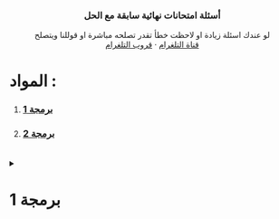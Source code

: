 <div align="center">
    <h3 align="center">أسئلة امتحانات نهائية سابقة مع الحل</h3>
    <p align="center">
      لو عندك اسئلة زيادة او لاحظت خطأ تقدر تصلحه مباشرة او قوللنا ويتصلح
      <br />
      <a href="https://t.me/yourSpaece">قناة التلغرام</a>
      ·
      <a href="https://t.me/itstudents2024">قروب التلغرام</a>
    </p>
  </div>
    <h1>المواد :</h1>
    <ol>
      <li><a href="#GI131"><h3><b>برمجة 1</b></h3></a></li>
<li><a href="#GI132"><h3><b>برمجة 2</b></h3></a></li>
    </ol>
    <br id="GI131" />    <details>      <summary><h1>برمجة 1</h1></summary>            <ol>                          <li><details>            <summary><b>أسئلة النهائي</b></summary>            <ol>              <li><detail><summary><a href="#GI131_final_Trace"><b>أسئلة التتبع</b></a></summary></detail></li>              <li><detail><summary><a href="#GI131_final_Problem"><b>أسئلة المقالي</b></a></summary></detail></li>            </ol>          </details></li>      </ol> 
      <br id="GI131_final_Trace">
      <summary><h3>نهائي - أسئلة التتبع :</h3></summary>

![](./GI131/final/tracing/1.png) 

 ```cpp 
#include <iostream>

using namespace std;

int main(){
    
    int i , j , m;

    i = 0 ; j = 1;
    m = ++j + ++i + i++;
    cout << j++ << ++j << i << m;


    return 0;
}  
```
![](./GI131/final/tracing/10.png) 

 ```cpp 
#include <iostream>

using namespace std;

int main(){
    
   for(int i = 1; i<=5;i++){

    for(int j=i; j<=5;j++)
       cout << j << " ";
    cout << endl;  
   }

    return 0;
}  
```
![](./GI131/final/tracing/11.png) 

 ```cpp 
#include <iostream>

using namespace std;

int main(){

   int x=12;

   do{
       cout << x << " ";
       x++;
       
   }while(x<=10);

   while(x<=15){
    cout << x << " ";
    x++;
   }

    return 0;
}  
```
![](./GI131/final/tracing/12.png) 

 ```cpp 
#include <iostream>

using namespace std;

int main(){

    for(int i = 1;  i<= 5;i++){

        for(int j=i; j<=5;j++)
           cout << j << " ";

        cout << endl;
    }

  
    return 0;
}  
```
![](./GI131/final/tracing/13.png) 

 ```cpp 
#include <iostream>

using namespace std;

int main(){
    
    float r ,s,t,v;

    r=0.1;
    s=0.2;
    t=0.3;
    for(r=0.2; r<=(0.1*10) ; r+=0.1)
        v=s+r;

    cout  <<  r   <<  s   <<  t   << v;


    return 0;
}  
```
![](./GI131/final/tracing/14.png) 

 ```cpp 
#include <iostream>

using namespace std;

int main(){

    int n=6, i , j;

    int b[20] = {11 ,12,13,14,15,16};
    
    for(i=0;i<n-2;i=i+3)
     b[i] = b[i+1]*2;
    
    for(i = 0 ; i<n;i++)
        if(i<n-3)
         b[i] = b[i+1];
    
    i++;

    for(j=n ; j>n;j--)
      b[j] = b[j];
    
    for(i=0; i<n;i++)
      cout << b[i] << " ";

    return 0;
}  
```
![](./GI131/final/tracing/15.png) 

 ```cpp 
#include <iostream>

using namespace std;

int main(){

     // int a = {4,6,6,3,33,24}; ///  خطأ بيخلي الكود كله ميخدمش الجواب لايطبع شيء
     

    return 0;
}  
```
![](./GI131/final/tracing/16.png) 

 ```cpp 
#include <iostream>

using namespace std;

int main(){

    int i=1, j=1,t=6,n=7;

    t= ++i+t;
    i = i+t;
    j+=n;

    if(t+t >=12 && j+j>=15)
      cout<< t << i << j << n;
    
    else 
      cout << t ;

    return 0;
}  
```
![](./GI131/final/tracing/17.png) 

 ```cpp 
#include <iostream>

using namespace std;

int main(){

    int i , j , m;

    i = 0 ; j = 1;

    m = ++j + ++i + i++;

    cout << j++ << ++j << i << m;

    return 0;
}  
```
![](./GI131/final/tracing/18.png) 

 ```cpp 
#include <iostream>
#include <string.h> // بيش ننادو ال strlen
using namespace std;
int main(){
     //strlen دالة بتعد طول السلسلة بس 
     //ملاحظة مش مقررة علينا
  

     char a[100] = "Ahmed Ali";

     int L= strlen(a);

     a[7] = 'M';
     
     cout<<a<<L;

    return 0;
}  
```
![](./GI131/final/tracing/19.png) 

 ```cpp 
#include <iostream>

using namespace std;

int main(){

   int a[5];
   int n=5, i , j , f=0;

   //a[5] = {10 ,20,30,40,50};  ///  خطأ بيخلي الكود كله ميخدمش الجواب لايطبع شيء

   


    return 0;
}  
```
![](./GI131/final/tracing/2.png) 

 ```cpp 
#include <iostream>

using namespace std;

int main(){

     int n = 5 , i , j;

     int a[5] = {2 ,4,5,6,7};

     for(i = 0; i <n-1;i=i+2)
       a[i]= a[i] * 2;

     for(i = 1 ; i < n-2;i++)
      cout <<a[i] << " " ;
     

    return 0;
}  
```
![](./GI131/final/tracing/20.png) 

 ```cpp 
#include <iostream>

using namespace std;

int main(){

     int n=5, i ,j;

     int a[5]= {2,4,5,6,7};

     for(i = 0 ; i<n-1;i=i+2)
      a[i] = a[i] *2;

     for(i = 1; i < n-2 ; i++)
      cout << a[i] << " ";


    return 0;
}  
```
![](./GI131/final/tracing/3.png) 

 ```cpp 
#include <iostream>

using namespace std;

int main(){

   float r,s,t,v;

   r=0.1;s=0.2; t=0.3;

   for(r=0.2;r<(0.1*10);r+=0.1)
    v=s+r;
    
   cout << r << s << t <<v;

    return 0;
}  
```
![](./GI131/final/tracing/4.png) 

 ```cpp 
#include <iostream>

using namespace std;

int main(){

   int a[5]; int  n=5 , i ,j,f=0;

   //a[5] = {10, 20,30,40,50};  ///  خطأ بيخلي الكود كله ميخدمش الجواب لايطبع شيء
   

    return 0;
}  
```
![](./GI131/final/tracing/5.png) 

 ```cpp 
#include <iostream>

using namespace std;

int main(){
         
     // int a = {4,6,6,3,33,24}; ///  خطأ بيخلي الكود كله ميخدمش الجواب لايطبع شيء

    return 0;
}  
```
![](./GI131/final/tracing/6.png) 

 ```cpp 
#include <iostream>
#include <string.h> // بيش ننادو ال strlen
using namespace std;
int main(){
     //strlen دالة بتعد طول السلسلة بس 
     //ملاحظة مش مقررة علينا
    char a[100] = "Ahmed Ali";
    int L = strlen(a);
    a[7] = 'M';
    cout << a << L;

    return 0;
}  
```
![](./GI131/final/tracing/7.png) 

 ```cpp 
#include <iostream>

using namespace std;

int main(){

    int x =12;

    do{

        cout << x << " ";
        x++;
    }while(x<=10);
    

    while(x<=15){
        cout << x << " ";
        x++;
    }

    return 0;
}  
```
![](./GI131/final/tracing/8.png) 

 ```cpp 
#include <iostream>

using namespace std;

int main(){
      int i = 1, j=1,t=6,n=7;

      t=++i+t;
      i=i+t;
      j+=n;
      if(t+t >= 12 && j+j>=15)
        cout << t << i << j << n;
      else
       cout<<t;
      


    return 0;
}  
```
![](./GI131/final/tracing/9.png) 

 ```cpp 
#include <iostream>

using namespace std;

int main(){



 int n = 6 , i , j;

 int b[20]={11,12,13,14,15,16};


 for(i=0;i<n-2;i=i+3)
  b[i] = b[i+1] *2;

 for(i=0;i<n;i++)
  if(i<n-3)
    b[i]=b[i+1];

 i++;

 for(j=n;j>n ; j--)
    b[j]=b[j];
    
 for (i=0;i<n;i++)
    cout << b[i] << " ";





    return 0;
}  
```

      <br id="GI131_final_Problem">
      <summary><h3>نهائي - الأسئلة المقالية :</h3></summary>
      
![](./GI131/final/tracing/1.png) 

 ```cpp 
#include <iostream>

using namespace std;

int main(){

     int A[1000] , N;

     cin >> N;

     for(int i = 0; i < N; i++) 
        cin >> A[i];

    for(int i = 0; i < N; i++)
        cout  << A[i] ;
    
    for(int i = 0; i < N; i++)
       if(i % 2 == 0) // لو الموقع الحالي زوجي
         A[i] *= 2; // يضرب قيمة عنصر الموقع الحالي ف 2

    for(int i = 0; i < N; i++)
        cout  << A[i];// طباعة المصفوفة بالقيم الجديدة


    return 0;
}  
```
![](./GI131/final/tracing/10.png) 

 ```cpp 
#include <iostream>

using namespace std;

int main(){

    int sum = 0;

    for( int i= 501 ; i < 5000 ;i++)
      if(i%2 !=0)
        sum += i;
    

    cout << sum ;


    return 0;
}  
```
![](./GI131/final/tracing/11.png) 

 ```cpp 
#include <iostream>

using namespace std;

int main(){

   float grams  ;
   int choice; // متغير للخيار

   cin >> grams;

   cin >> choice;

   switch (choice)
   {
   case 1: // من الجرام للكيلو
    grams /= 1000;
    cout <<  grams << " kilogram" << endl;

    break;
   case 2: //الى الطن
    grams /= (1000*1000);
    cout <<  grams << " ton" << endl;

    break;
   case 3:// للباوند
    grams /= 453;
    cout <<  grams << " pound" << endl;

    break;
   case 4: // للأونصة
    grams /= 28;
    cout <<  grams << "  ounce" << endl;
    break;
   
   default:
    cout << "EXIT!";
   }


    return 0;
}  
```
![](./GI131/final/tracing/12.png) 

 ```cpp 
#include <iostream>

using namespace std;

int main(){


    int a ; // درجة الطالب

    cin >> a;

    int requ  = 120 * 0.75 ; // بيش نعرفو كم درجة 75% من 120 بنضربوها ف 75 على 100 يلي هي 0.75
    
    if(a >=requ){
        cout << "accepted"; // مدرناهاش بالعربي لان مشاكل طباعة بالعربي بس

    }else{
        cout << "rejected";
    }
    
    return 0;
}  
```
![](./GI131/final/tracing/2.png) 

 ```cpp 
#include <iostream>

using namespace std;

int main(){
    

    int B[1000] , C[1000] , N;
 
    
    cin >> N;


    for(int i = 0 ; i < N; i++)
     cin >> B[i];

    for(int i = 0 ; i < N; i++)
     cout << B[i] << " ";

    cout << endl;

    int tracker = 0; // بنتبعو بيه كم عنصر نقلنا
    int newSize = N; // بعد ننقلو العناصر B حجم المصفوفة 

    // B حلقة نبوها تلف ع النص الاول بس من المصفوفة 
    for(int i = 0 ; i < (N / 2) ; i++){

         
        // هنا درنا i - tracker
        // ك اينديكس للمصفوفات لان بعد نبدو نبلدو لازم نحسبو حساب العناصر يلي حولناها

        if(B[i-tracker] > 50 ){ // نتحققو هل العنصر الحالي اكبر من خمسين لان هذا شرط النقل
          //مثال
          //C[0]       B[0-0] 
          C[tracker] = B[i-tracker]; 
          // C بما اننا لقينا عنصر اكبر من خمسين ونسخناه ف 
          // لان قال نقل مش نسخ B لازم نحولوه من 
          // بنديروها بحلقة تعاود الترتيب بداية من العنصر يلي نقلناه لعند نهاية المصفوفة بحجمها بعد النقل
         
          newSize--; // ننقصو من الحجم الجديد 1

          for(int j = (i-tracker); j < newSize; j++) 
            B[j] = B[j+1]; // نخلو قيمة العنصر الحالي يلي تساوي يلي بعده 

          // وهكي هنا بنكونو سحبنا العنصر يلي نقلناه من للمصفوفة الجديدة
          
          //مثال 
          // B = [ 3 , 66  , 58 , 33] => B = [3 , 58, 33]
          // C = [] => C = [ 66]
             
          

          tracker++; // نزيدو متغير التتبع متاع النقل 1
       
        }
        
    }
     for(int i = 0 ; i < newSize; i++) // B نستخدمو الحجم الجديد ف طباعة المصفوفة 
     cout << B[i] << " ";
   
    cout << endl;
     
      for(int i = 0 ; i < tracker; i++) // C نستخدمو المتغير يلي حسبنا بيه عمليات النقل لان هذا حجم مصفوفة 
     cout << C[i] <<  " ";

    cout << endl;

    return 0;
}  
```
![](./GI131/final/tracing/3.png) 

 ```cpp 
#include <iostream>

using namespace std;

int main(){

    int B[1000] , C[1000] , n ;

     cin >> n;


    for(int i = 0 ; i < n; i++)
     cin >> B[i];

    for(int i = 0 ; i < n; i++)
     cout << B[i] << " ";

    cout << endl;



    int tracker = 0; // بنتبعو بيه كم عنصر نقلنا
    int newSize = n; // بعد ننقلو العناصر B حجم المصفوفة 

    // B حلقة نبوها تلف ع النص الثاني بس من المصفوفة 
    for(int i = (n / 2) ; i < n ; i++){
  
        // هنا درنا i - tracker
        // ك اينديكس للمصفوفات لان بعد نبدو نبلدو لازم نحسبو حساب العناصر يلي حولناها

        if(B[i - tracker] > 10){
           //مثال
          //C[0]        B[2-0] 
            C[tracker] = B[i-tracker];

           // C بما اننا لقينا عنصر اكبر من عشرة ونسخناه ف 
          // لان قال نقل مش نسخ B لازم نحولوه من 
          // بنديروها بحلقة تعاود الترتيب بداية من العنصر يلي نقلناه لعند نهاية المصفوفة بحجمها بعد النقل
         
            

            newSize--; // ننقصو من الحجم الجديد 1

           for(int j = (i-tracker); j < newSize; j++) 
            B[j] = B[j+1]; // نخلو قيمة العنصر الحالي يلي تساوي يلي بعده 
 
          // وهكي هنا بنكونو سحبنا العنصر يلي نقلناه من للمصفوفة الجديدة
          
          //مثال 
          // B = [ 3 , 13  , 15 , 3] => B = [3 , 13, 3]
          // C = [] => C = [ 15]

            tracker++;

        }
    }


    for(int i = 0 ; i < newSize; i++) // B نستخدمو الحجم الجديد ف طباعة المصفوفة 
     cout << B[i] << " ";
   
    cout << endl;
     
      for(int i = 0 ; i < tracker; i++) // C نستخدمو المتغير يلي حسبنا بيه عمليات النقل لان هذا حجم مصفوفة 
     cout << C[i] <<  " ";

    cout << endl;

    return 0;
}  
```
![](./GI131/final/tracing/4.png) 

 ```cpp 
#include <iostream>

using namespace std;

int main(){

    int number = 0 , n  , positiveSum = 0 , positiveCount = 0 ,
        negativeCount = 0 , negativeSum = 0;

    cin >> n;

    for(int i = 0 ; i< n ; i++){
        cin >> number;
         // ملاحظة استثنينا الصفر لان مش عدد صحيح و في السؤال مطلوب عدد صحيح
         if(number != 0) 
           
            if(number > 0){
               positiveCount++;
               positiveSum += number;

            }else{
               negativeCount++;
               negativeSum += number;
            }

       
    }
    //طريقة العرض مش مهمة بما انه نظري
    cout <<  positiveCount << positiveSum << negativeCount << negativeSum;



    return 0;
}  
```
![](./GI131/final/tracing/5.png) 

 ```cpp 
#include <iostream>

using namespace std;

int main(){

    char nam[1000];
 
   cin >> nam; // لكن بما اننا مخديناهاش فلنظري بنستخدمو العادية cin.get() لو نبو ناخدو حتى المسافات فلأدخال لازم 
  
  
    // بنحسبو طولها بروحنا لان مرات يقول لاستاذ الدوال الجاهزة كلها لا 
    int length = 0;
    // null بيستمر يزيد الطول واحد ليلقى قيمة فاضية
    while (nam[length] != '\0') {
        length++;
    }

    // نضيفو المطلوب بعد يلي دخله المستخدم بعد حسبنا طوله
    nam[length] = ' '; // لان قال خلي مسافة 
    nam[length + 1] = '#';
    nam[length + 2] = '@';
    nam[length + 3] = '#';
    nam[length + 4] = '\0'; // بيش يعرف ان وقفنا هنا وميعطيش باقي العناصر الفاضية قيم عشوائية
    cout << nam << endl;
    
    return 0;
}  
```
![](./GI131/final/tracing/6.png) 

 ```cpp 
#include <iostream>

using namespace std;

int main(){
    int sum = 0;
    for (int i = 101; i < 1000 ; i++){
        if (i % 5 == 0) { // لو قبل القسمة عليه يعني من مضاعفاته
            sum += i;
        }
    }    
    cout << sum << endl;

    return 0;
}  
```
![](./GI131/final/tracing/7.png) 

 ```cpp 
#include <iostream>

using namespace std;

int main(){
    float w = 0  , n;

    cin >> n;
    
    for(int i = 0 ; i < 20 ; i++){ // حلقة بتلف 20 مره لان قال عشرين حد
        float first = n- (i*2) ; //  البسط

        float copy = first; // ناخدو منه نسخة بيش نرفعوله الأس
        first = 1; // بيش الأس كان صفر وملفتش الحلقة يخلي البسط 1
        for(int po = 0 ; po < ( (i*2) + 2) ; po++){ // زائد 2 n الأس عبارة عن العدد المطروح من 
            first *= copy; // نضربو البسط فنفسه
        }

        float second = n - (i*2) ; //المقام

        int mul = 1; // متغير نحسبو فيه المضروب
        for (int i = second ; i > 1; i--){ // نبدو من قيمة المقام ونقعدو ننزلو كل حلقة  لعند 2
            mul *= i ;  // i نضربو قيمة المضروب الحالية ف 
        }

        second = mul; // بعد طلعنا المضروب نرجعوه للمقام

       
       w += first / second ; // w نظيفو النتيجة للمتغير 


    }
      cout << w << endl;



    return 0;
}  
```
![](./GI131/final/tracing/8.png) 

 ```cpp 
#include <iostream>

using namespace std;

int main(){

float w = 0  , n;

    cin >> n;
    
    for(int i = 0 ; i < 20 ; i++){ // حلقة بتلف 20 مره لان قال عشرين حد
        float first = n - (i * 2) ; //  البسط

        float copy = first; // ناخدو منه نسخة بيش نرفعوله الأس
        first = 1; // بيش الأس كان صفر وملفتش الحلقة يخلي البسط 1
        for(int po = 0 ; po < ( i + 2) ; po++){ // 2 زائد  i  الأس عبارة عن 
            first *= copy; // نضربو البسط فنفسه
        }

        float second = n - (i*2) ; //المقام

        int mul = 1; // متغير نحسبو فيه المضروب
        for (int i = second ; i > 1; i--){ // نبدو من قيمة المقام ونقعدو ننزلو كل حلقة  لعند 2
            mul *= i ;  // i نضربو قيمة المضروب الحالية ف 
        }

        second = mul; // بعد طلعنا المضروب نرجعوه للمقام

       
       w += first / second ; // w نظيفو النتيجة للمتغير 


    }
    cout << w << endl;

    return 0;
}  
```
![](./GI131/final/tracing/9.png) 

 ```cpp 
#include <iostream>

using namespace std;

int main(){

    int sum = 0;
    for (int i = 1001; i < 10000 ; i++){
        if (i % 9 == 0) { // لو قبل القسمة عليه يعني من مضاعفاته
            sum += i;
        }
    } 
    cout << sum << endl;


    return 0;
}  
```
    
    </details>
  
<br id="GI132" />    <details>      <summary><h1>برمجة 2</h1></summary>            <ol>                      </ol> 
    </details>
  
  